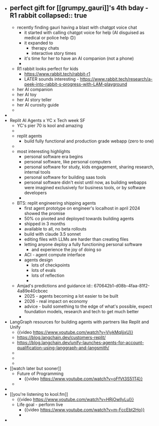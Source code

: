 - perfect gift for [[grumpy_gauri]]'s 4th bday - R1 rabbit
  collapsed:: true
	-
	- recently finding gauri having a blast with chatgpt voice chat
		- it started with calling chatgpt voice for help (AI disguised as medical or police help 🙃)
		- it expanded to
			- therapy chats
			- interactive story times
		- it's time for her to have an AI companion (not a phone)
		-
	- R1 rabbit looks perfect for kids
		- https://www.rabbit.tech/rabbit-r1
		- LATER sounds interesting - https://www.rabbit.tech/research/a-peek-into-rabbit-s-progress-with-LAM-playground
	- her AI companion
	- her AI toy
	- her AI story teller
	- her AI curosity guide
	-
-
- Replit AI Agents x YC x Tech week SF
	- YC's pier 70 is kool and amazing
	-
	- replit agents
		- build fully functional and production grade webapp (zero to one)
	-
	- most interesting highlights
		- personal software era begins
		- personal software, like personal computers
		- personal software for study, kids engagement, sharing research, internal tools
		- personal software for building saas tools
		- personal software didn't exist until now, as building webapps were imagined exclusively for business tools, or by software developers
		-
	- BTS: replit engineering shipping agents
		- first agent prototype on engineer's localhost in april 2024 showed the promise
		- 50% co pivoted and deployed towards building agents
		- shipped in 3 months
		- available to all, no beta rollouts
		- build with claude 3.5 sonnet
		- editing files with LLMs are harder than creating files
		- letting anyone deploy a fully functioning personal software
			- and experience the joy of doing so
		- ACI - agent compute interface
		- agents design
			- lots of checkpoints
			- lots of evals
			- lots of reflection
			-
	- Amjad's predictions and guidance
	  id:: 670642b1-d08b-4faa-81f2-4a89e40cbcec
		- 2025 - agents becoming a lot easier to be built
		- 2026 - real impact on economy
		- advice - build something to the edge of what's possible, expect foundation models, research and tech to get much better
		-
- LangGraph resources for building agents with partners like Replit and Unify
	- {{video https://www.youtube.com/watch?v=ViykMqljjxU}}
	- https://blog.langchain.dev/customers-replit/
	- https://blog.langchain.dev/unify-launches-agents-for-account-qualification-using-langgraph-and-langsmith/
	-
	-
	-
- [[watch later but sooner]]
	- Future of Programming
		- {{video https://www.youtube.com/watch?v=oFfVt3S51T4}}
	-
-
- [[you're listening to kool.fm]]
	- {{video https://www.youtube.com/watch?v=HRjOwllyLuI}}
	- Life goal - perform live
		- {{video https://www.youtube.com/watch?v=m-FccEbt2Ho}}
		-
-